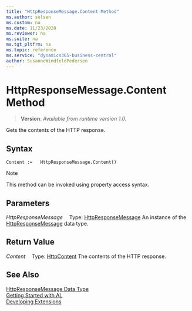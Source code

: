 ```yaml
---
title: "HttpResponseMessage.Content Method"
ms.author: solsen
ms.custom: na
ms.date: 11/23/2020
ms.reviewer: na
ms.suite: na
ms.tgt_pltfrm: na
ms.topic: reference
ms.service: "dynamics365-business-central"
author: SusanneWindfeldPedersen
---
```

[//]: # (START>DO_NOT_EDIT)
[//]: # (IMPORTANT:Do not edit any of the content between here and the END>DO_NOT_EDIT.)
[//]: # (Any modifications should be made in the .xml files in the ModernDev repo.)
# HttpResponseMessage.Content Method
> **Version**: _Available from runtime version 1.0._

Gets the contents of the HTTP response.


## Syntax
```
Content :=   HttpResponseMessage.Content()
```
> [!NOTE]
> This method can be invoked using property access syntax.

## Parameters
*HttpResponseMessage*
&emsp;Type: [HttpResponseMessage](httpresponsemessage-data-type.md)
An instance of the [HttpResponseMessage](httpresponsemessage-data-type.md) data type.

## Return Value
*Content*
&emsp;Type: [HttpContent](../httpcontent/httpcontent-data-type.md)
The contents of the HTTP response.


[//]: # (IMPORTANT: END>DO_NOT_EDIT)
## See Also
[HttpResponseMessage Data Type](httpresponsemessage-data-type.md)  
[Getting Started with AL](../../devenv-get-started.md)  
[Developing Extensions](../../devenv-dev-overview.md)